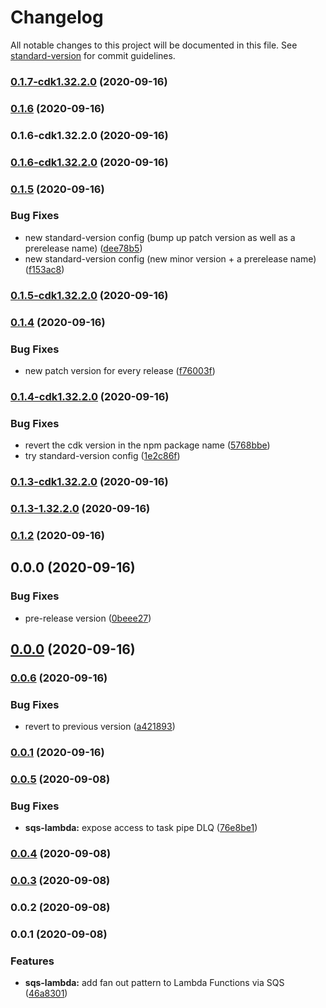 # Changelog

All notable changes to this project will be documented in this file. See [standard-version](https://github.com/conventional-changelog/standard-version) for commit guidelines.

### [0.1.7-cdk1.32.2.0](https://github.com/flyingImer/cdk-distributed-computing/compare/v0.1.6...v0.1.7-cdk1.32.2.0) (2020-09-16)

### [0.1.6](https://github.com/flyingImer/cdk-distributed-computing/compare/v0.1.6-cdk1.32.2.0...v0.1.6) (2020-09-16)

### 0.1.6-cdk1.32.2.0 (2020-09-16)

### [0.1.6-cdk1.32.2.0](https://github.com/flyingImer/cdk-distributed-computing/compare/v0.1.5...v0.1.6-cdk1.32.2.0) (2020-09-16)

### [0.1.5](https://github.com/flyingImer/cdk-distributed-computing/compare/v0.1.5-cdk1.32.2.0...v0.1.5) (2020-09-16)


### Bug Fixes

* new standard-version config (bump up patch version as well as a prerelease name) ([dee78b5](https://github.com/flyingImer/cdk-distributed-computing/commit/dee78b5f41fbd4abec6393073b27c84eba1d2e27))
* new standard-version config (new minor version + a prerelease name) ([f153ac8](https://github.com/flyingImer/cdk-distributed-computing/commit/f153ac8f438284c3b468422213ac8fe4be302cd8))

### [0.1.5-cdk1.32.2.0](https://github.com/flyingImer/cdk-distributed-computing/compare/v0.1.4...v0.1.5-cdk1.32.2.0) (2020-09-16)

### [0.1.4](https://github.com/flyingImer/cdk-distributed-computing/compare/v0.1.4-cdk1.32.2.0...v0.1.4) (2020-09-16)


### Bug Fixes

* new patch version for every release ([f76003f](https://github.com/flyingImer/cdk-distributed-computing/commit/f76003f1994eedd6600c7cc42e02f91b99866b80))

### [0.1.4-cdk1.32.2.0](https://github.com/flyingImer/cdk-distributed-computing/compare/v0.1.3-cdk1.32.2.0...v0.1.4-cdk1.32.2.0) (2020-09-16)


### Bug Fixes

* revert the cdk version in the npm package name ([5768bbe](https://github.com/flyingImer/cdk-distributed-computing/commit/5768bbe7b2bc0925959140dc63860023f83e80a1))
* try standard-version config ([1e2c86f](https://github.com/flyingImer/cdk-distributed-computing/commit/1e2c86f0e84bf8465f97a8b4768d880b74b03bdb))

### [0.1.3-cdk1.32.2.0](https://github.com/flyingImer/cdk-distributed-computing/compare/v0.1.3-1.32.2.0...v0.1.3-cdk1.32.2.0) (2020-09-16)

### [0.1.3-1.32.2.0](https://github.com/flyingImer/cdk-distributed-computing/compare/v0.1.2...v0.1.3-1.32.2.0) (2020-09-16)

### [0.1.2](https://github.com/flyingImer/cdk-distributed-computing/compare/v0.0.0...v0.1.2) (2020-09-16)

## 0.0.0 (2020-09-16)


### Bug Fixes

* pre-release version ([0beee27](https://github.com/flyingImer/cdk-distributed-computing/commit/0beee2783201b8c333b10457f188bcb0a16d424d))

## [0.0.0](https://github.com/flyingImer/cdk-distributed-computing/compare/v0.0.6...v0.0.0) (2020-09-16)

### [0.0.6](https://github.com/flyingImer/cdk-distributed-computing/compare/v0.0.5...v0.0.6) (2020-09-16)


### Bug Fixes

* revert to previous version ([a421893](https://github.com/flyingImer/cdk-distributed-computing/commit/a421893bfbeff37798f109e3c0fa2e1fe75a4e30))

### [0.0.1](https://github.com/flyingImer/cdk-distributed-computing/compare/v0.0.5...v0.0.1) (2020-09-16)

### [0.0.5](https://github.com/flyingImer/cdk-distributed-computing/compare/v0.0.4...v0.0.5) (2020-09-08)


### Bug Fixes

* **sqs-lambda:** expose access to task pipe DLQ ([76e8be1](https://github.com/flyingImer/cdk-distributed-computing/commit/76e8be1eeafcf6a7eca22edc234c2bca82e50e13))

### [0.0.4](https://github.com/flyingImer/cdk-distributed-computing/compare/v0.0.3...v0.0.4) (2020-09-08)

### [0.0.3](https://github.com/flyingImer/cdk-distributed-computing/compare/v0.0.2...v0.0.3) (2020-09-08)

### 0.0.2 (2020-09-08)

### 0.0.1 (2020-09-08)


### Features

* **sqs-lambda:** add fan out pattern to Lambda Functions via SQS ([46a8301](https://github.com/flyingImer/cdk-distributed-computing/commit/46a830197dc0cc7abbeb027d40fdcbc370dbe641))
